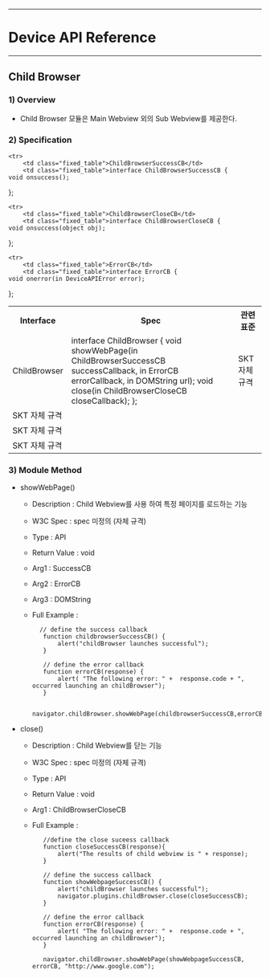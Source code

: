 <!--
layout: 'post'
section: 'Cornerstone Framework'
title: 'Child Browser'
outline: 'Child Browser 모듈은 Main Webview 외의 Sub Webview를 제공한다.' 
date: '2012-11-16'
tagstr: 'runtime'
subsection: 'Runtime'
order: '[6, 5, 20]'
thumbnail: '6.1.00.runtime_structure.png'
-->

----------

# Device API Reference 

----------

## Child Browser  

### 1) Overview

- Child Browser 모듈은 Main Webview 외의 Sub Webview를 제공한다.

### 2) Specification

<table class="table table-bordered">
	<tr>
		<th class="fixed_table">Interface</th>
		<th class="fixed_table">Spec</th>
		<th>관련 표준</th>
	</tr>
	<tr>
		<td class="fixed_table">ChildBrowser</td>
		<td class="fixed_table">interface ChildBrowser {
	void showWebPage(in ChildBrowserSuccessCB successCallback, in ErrorCB errorCallback, in DOMString url);
	void close(in ChildBrowserCloseCB closeCallback);
};
		</td>
		<td>SKT 자체 규격</td>
	</tr>

	<tr>
		<td class="fixed_table">ChildBrowserSuccessCB</td>
		<td class="fixed_table">interface ChildBrowserSuccessCB {
	void onsuccess();
};
		</td>
		<td>SKT 자체 규격</td>
	</tr>

	<tr>
		<td class="fixed_table">ChildBrowserCloseCB</td>
		<td class="fixed_table">interface ChildBrowserCloseCB {
	void onsuccess(object obj);
};
		</td>
		<td>SKT 자체 규격</td>
	</tr>

	<tr>
		<td class="fixed_table">ErrorCB</td>
		<td class="fixed_table">interface ErrorCB {
	void onerror(in DeviceAPIError error);
};
		</td>
		<td>SKT 자체 규격</td>
	</tr>

</table>

### 3) Module Method

- showWebPage()

	- Description : Child Webview를 사용 하여 특정 페이지를 로드하는 기능
	- W3C Spec : spec 미정의 (자체 규격)
	- Type : API 
	- Return Value : void
	- Arg1 : SuccessCB
	- Arg2 : ErrorCB
	- Arg3 : DOMString
	- Full Example : 

			// define the success callback
			 function childbrowserSuccessCB() {
			     alert("childBrowser launches successful");
			 }
			
			 // define the error callback
			 function errorCB(response) {
			     alert( "The following error: " +  response.code + ", occurred launching an childBrowser");
			 }
			
			 navigator.childBrowser.showWebPage(childbrowserSuccessCB,errorCB,"http://www.google.com");

- close()

	- Description : Child Webview를 닫는 기능 
	- W3C Spec : spec 미정의 (자체 규격)
	- Type : API 
	- Return Value : void
	- Arg1 : ChildBrowserCloseCB
	- Full Example : 

			 //define the close suceess callback
			 function closeSuccessCB(response){
			     alert("The results of child webview is " + response);
			 }
			
			 // define the success callback
			 function showWebpageSuccessCB() {
			     alert("childBrowser launches successful");
			     navigator.plugins.childBrowser.close(closeSuccessCB);
			 }
			
			 // define the error callback
			 function errorCB(response) {
			     alert( "The following error: " +  response.code + ", occurred launching an childBrowser");
			 }
			
			 navigator.childBrowser.showWebPage(showWebpageSuccessCB, errorCB, "http://www.google.com");


